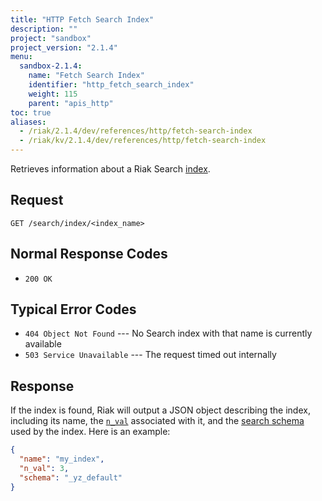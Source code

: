 ```yaml
---
title: "HTTP Fetch Search Index"
description: ""
project: "sandbox"
project_version: "2.1.4"
menu:
  sandbox-2.1.4:
    name: "Fetch Search Index"
    identifier: "http_fetch_search_index"
    weight: 115
    parent: "apis_http"
toc: true
aliases:
  - /riak/2.1.4/dev/references/http/fetch-search-index
  - /riak/kv/2.1.4/dev/references/http/fetch-search-index
---
```


Retrieves information about a Riak Search [index](/riak/kv/2.1.4/developing/usage/search/#simple-setup).

## Request

```
GET /search/index/<index_name>
```

## Normal Response Codes

* `200 OK`

## Typical Error Codes

* `404 Object Not Found` --- No Search index with that name is currently
    available
* `503 Service Unavailable` --- The request timed out internally

## Response

If the index is found, Riak will output a JSON object describing the
index, including its name, the [`n_val`](/riak/kv/2.1.4/developing/app-guide/replication-properties/#a-primer-on-n-r-and-w) associated with it, and the [search schema](/riak/kv/2.1.4/developing/usage/search-schemas) used by the index. Here is an example:

```json
{
  "name": "my_index",
  "n_val": 3,
  "schema": "_yz_default"
}
```
